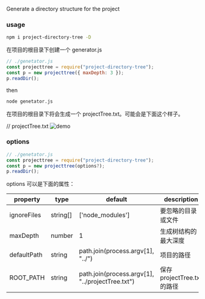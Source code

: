 Generate a directory structure for the project

### usage

```bash
npm i project-directory-tree -D
```

在项目的根目录下创建一个 generator.js

```javascript
// ./genetator.js
const projecttree = require("project-directory-tree");
const p = new projecttree({ maxDepth: 3 });
p.readDir();
```

then

```bash
node genetator.js
```

在项目的根目录下将会生成一个 projectTree.txt。可能会是下面这个样子。

// projectTree.txt
![demo](https://gitee.com/gitme-H/images-bed/raw/master/img/projectTree.png)

### options

```javascript
// ./genetator.js
const projecttree = require("project-directory-tree");
const p = new projecttree(options?);
p.readDir();
```

options 可以是下面的属性：

| property    | type     | default                                          | description                 |
| ----------- | -------- | ------------------------------------------------ | --------------------------- |
| ignoreFiles | string[] | ['node_modules']                                 | 要忽略的目录或文件          |
| maxDepth    | number   | 1                                                | 生成树结构的最大深度        |
| defaultPath | string   | path.join(process.argv[1], "../")                | 项目的路径                  |
| ROOT_PATH   | string   | path.join(process.argv[1], "../projectTree.txt") | 保存 projectTree.txt 的路径 |
